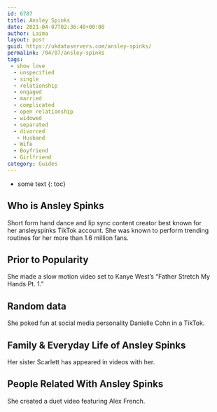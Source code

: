 ```yaml
---
id: 6787
title: Ansley Spinks
date: 2021-04-07T02:36:40+00:00
author: Laima
layout: post
guid: https://ukdataservers.com/ansley-spinks/
permalink: /04/07/ansley-spinks
tags:
 - show love
  - unspecified
  - single
  - relationship
  - engaged
  - married
  - complicated
  - open relationship
  - widowed
  - separated
  - divorced
   - Husband
  - Wife
  - Boyfriend
  - Girlfriend
category: Guides
---
```


* some text
{: toc}


## Who is Ansley Spinks
                  
                  
                  
Short form hand dance and lip sync content creator best known for her ansleyspinks TikTok account. She was known to perform trending routines for her more than 1.6 million fans.
                  
              
            
              
            
                
                
                
## Prior to Popularity
                  
                  
                  
She made a slow motion video set to Kanye West&#8217;s &#8220;Father Stretch My Hands Pt. 1.&#8221;
                  
              
            
              
            
                
                
                
## Random data
                  
                  
                  
She poked fun at social media personality Danielle Cohn in a TikTok. 
                  
              
            
              
            
                
                
                
## Family & Everyday Life of Ansley Spinks
                  
                  
                  
Her sister Scarlett has appeared in videos with her. 
                  
              
            
              
            
                
                
                
## People Related With Ansley Spinks
                  
                  
                  
She created a duet video featuring Alex French. 
                  
              
            
              
            
                
              
            
              
              
            
            
              
            
          
          
          